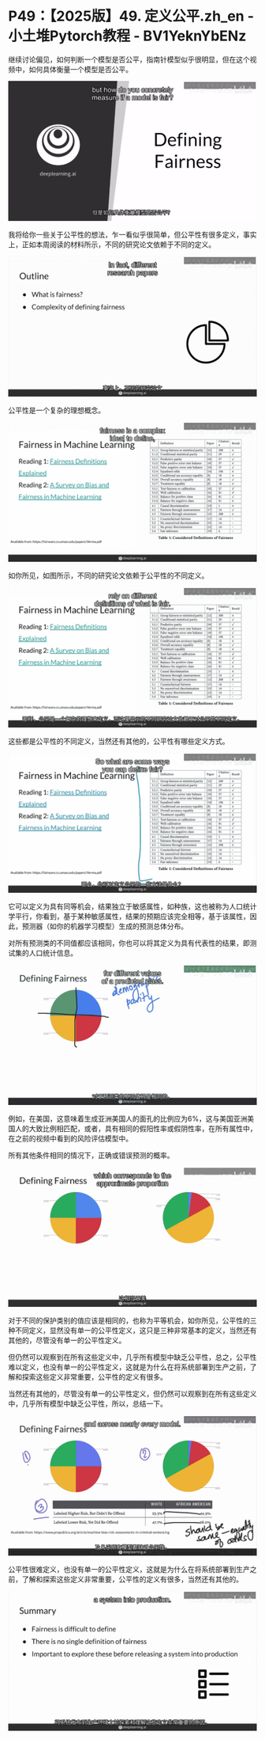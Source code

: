 # P49：【2025版】49. 定义公平.zh_en - 小土堆Pytorch教程 - BV1YeknYbENz

继续讨论偏见，如何判断一个模型是否公平，指南针模型似乎很明显，但在这个视频中，如何具体衡量一个模型是否公平。



![](img/2bed8b0bedf661ce13a19e6983053f9b_1.png)

我将给你一些关于公平性的想法，乍一看似乎很简单，但公平性有很多定义，事实上，正如本周阅读的材料所示，不同的研究论文依赖于不同的定义。



![](img/2bed8b0bedf661ce13a19e6983053f9b_3.png)

公平性是一个复杂的理想概念。

![](img/2bed8b0bedf661ce13a19e6983053f9b_5.png)

如你所见，如图所示，不同的研究论文依赖于公平性的不同定义。

![](img/2bed8b0bedf661ce13a19e6983053f9b_7.png)

这些都是公平性的不同定义，当然还有其他的，公平性有哪些定义方式。

![](img/2bed8b0bedf661ce13a19e6983053f9b_9.png)

它可以定义为具有同等机会，结果独立于敏感属性，如种族，这也被称为人口统计学平行，你看到，基于某种敏感属性，结果的预期应该完全相等，基于该属性，因此，预测器（如你的机器学习模型）生成的预测总体分布。

对所有预测类的不同值都应该相同，你也可以将其定义为具有代表性的结果，即测试集的人口统计信息。

![](img/2bed8b0bedf661ce13a19e6983053f9b_11.png)

例如，在美国，这意味着生成亚洲美国人的面孔的比例应为6%，这与美国亚洲美国人的大致比例相匹配，或者，具有相同的假阳性率或假阴性率，在所有属性中，在之前的视频中看到的风险评估模型中。

所有其他条件相同的情况下，正确或错误预测的概率。

![](img/2bed8b0bedf661ce13a19e6983053f9b_13.png)

对于不同的保护类别的值应该是相同的，也称为平等机会，如你所见，公平性的三种不同定义，显然没有单一的公平性定义，这只是三种非常基本的定义，当然还有其他的，尽管没有单一的公平性定义。

但仍然可以观察到在所有这些定义中，几乎所有模型中缺乏公平性，总之，公平性难以定义，也没有单一的公平性定义，这就是为什么在将系统部署到生产之前，了解和探索这些定义非常重要，公平性的定义有很多。

当然还有其他的，尽管没有单一的公平性定义，但仍然可以观察到在所有这些定义中，几乎所有模型中缺乏公平性，所以，总结一下。



![](img/2bed8b0bedf661ce13a19e6983053f9b_15.png)

公平性很难定义，也没有单一的公平性定义，这就是为什么在将系统部署到生产之前，了解和探索这些定义非常重要，公平性的定义有很多，当然还有其他的。



![](img/2bed8b0bedf661ce13a19e6983053f9b_17.png)